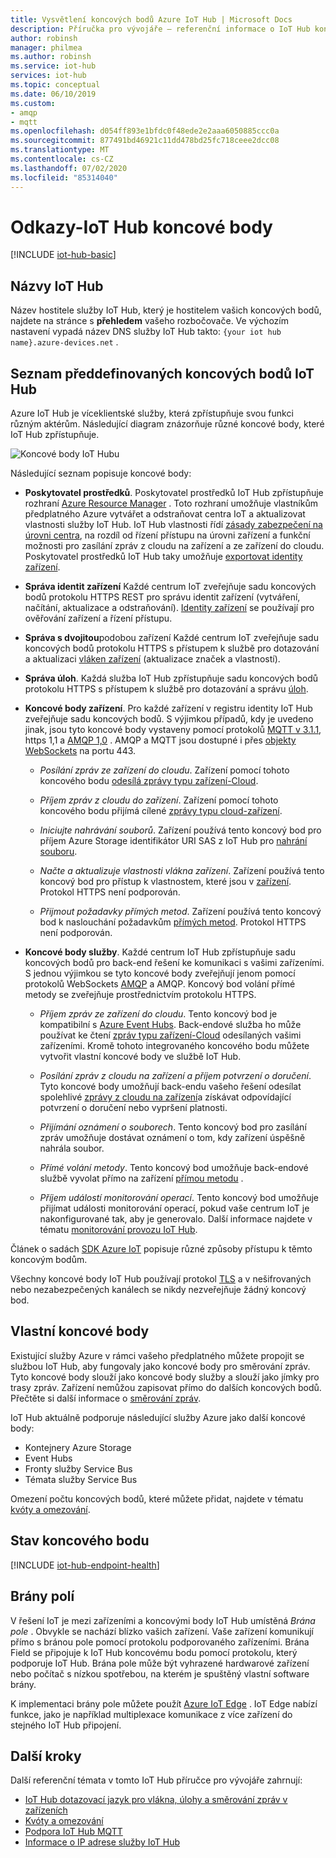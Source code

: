 ```yaml
---
title: Vysvětlení koncových bodů Azure IoT Hub | Microsoft Docs
description: Příručka pro vývojáře – referenční informace o IoT Hub koncové body s přístupem k zařízením a ke službám.
author: robinsh
manager: philmea
ms.author: robinsh
ms.service: iot-hub
services: iot-hub
ms.topic: conceptual
ms.date: 06/10/2019
ms.custom:
- amqp
- mqtt
ms.openlocfilehash: d054ff893e1bfdc0f48ede2e2aaa6050885ccc0a
ms.sourcegitcommit: 877491bd46921c11dd478bd25fc718ceee2dcc08
ms.translationtype: MT
ms.contentlocale: cs-CZ
ms.lasthandoff: 07/02/2020
ms.locfileid: "85314040"
---
```

# <a name="reference---iot-hub-endpoints"></a>Odkazy-IoT Hub koncové body

[!INCLUDE [iot-hub-basic](../../includes/iot-hub-basic-partial.md)]

## <a name="iot-hub-names"></a>Názvy IoT Hub

Název hostitele služby IoT Hub, který je hostitelem vašich koncových bodů, najdete na stránce s **přehledem** vašeho rozbočovače. Ve výchozím nastavení vypadá název DNS služby IoT Hub takto: `{your iot hub name}.azure-devices.net` .

## <a name="list-of-built-in-iot-hub-endpoints"></a>Seznam předdefinovaných koncových bodů IoT Hub

Azure IoT Hub je víceklientské služby, která zpřístupňuje svou funkci různým aktérům. Následující diagram znázorňuje různé koncové body, které IoT Hub zpřístupňuje.

![Koncové body IoT Hubu](./media/iot-hub-devguide-endpoints/endpoints.png)

Následující seznam popisuje koncové body:

* **Poskytovatel prostředků**. Poskytovatel prostředků IoT Hub zpřístupňuje rozhraní [Azure Resource Manager](../azure-resource-manager/management/overview.md) . Toto rozhraní umožňuje vlastníkům předplatného Azure vytvářet a odstraňovat centra IoT a aktualizovat vlastnosti služby IoT Hub. IoT Hub vlastnosti řídí [zásady zabezpečení na úrovni centra](iot-hub-devguide-security.md#access-control-and-permissions), na rozdíl od řízení přístupu na úrovni zařízení a funkční možnosti pro zasílání zpráv z cloudu na zařízení a ze zařízení do cloudu. Poskytovatel prostředků IoT Hub taky umožňuje [exportovat identity zařízení](iot-hub-devguide-identity-registry.md#import-and-export-device-identities).

* **Správa identit zařízení** Každé centrum IoT zveřejňuje sadu koncových bodů protokolu HTTPS REST pro správu identit zařízení (vytváření, načítání, aktualizace a odstraňování). [Identity zařízení](iot-hub-devguide-identity-registry.md) se používají pro ověřování zařízení a řízení přístupu.

* **Správa s dvojitou**podobou zařízení Každé centrum IoT zveřejňuje sadu koncových bodů protokolu HTTPS s přístupem k službě pro dotazování a aktualizaci [vláken zařízení](iot-hub-devguide-device-twins.md) (aktualizace značek a vlastností). 

* **Správa úloh**. Každá služba IoT Hub zpřístupňuje sadu koncových bodů protokolu HTTPS s přístupem k službě pro dotazování a správu [úloh](iot-hub-devguide-jobs.md).

* **Koncové body zařízení**. Pro každé zařízení v registru identity IoT Hub zveřejňuje sadu koncových bodů. S výjimkou případů, kdy je uvedeno jinak, jsou tyto koncové body vystaveny pomocí protokolů [MQTT v 3.1.1](https://mqtt.org/), https 1,1 a [AMQP 1,0](https://www.amqp.org/) . AMQP a MQTT jsou dostupné i přes [objekty WebSockets](https://tools.ietf.org/html/rfc6455) na portu 443.

  * *Posílání zpráv ze zařízení do cloudu*. Zařízení pomocí tohoto koncového bodu [odesílá zprávy typu zařízení-Cloud](iot-hub-devguide-messages-d2c.md).

  * *Příjem zpráv z cloudu do zařízení*. Zařízení pomocí tohoto koncového bodu přijímá cílené [zprávy typu cloud-zařízení](iot-hub-devguide-messages-c2d.md).

  * *Iniciujte nahrávání souborů*. Zařízení používá tento koncový bod pro příjem Azure Storage identifikátor URI SAS z IoT Hub pro [nahrání souboru](iot-hub-devguide-file-upload.md).

  * *Načte a aktualizuje vlastnosti vlákna zařízení*. Zařízení používá tento koncový bod pro přístup k vlastnostem, které jsou v [zařízení](iot-hub-devguide-device-twins.md). Protokol HTTPS není podporován.

  * *Přijmout požadavky přímých metod*. Zařízení používá tento koncový bod k naslouchání požadavkům [přímých metod](iot-hub-devguide-direct-methods.md). Protokol HTTPS není podporován.

* **Koncové body služby**. Každé centrum IoT Hub zpřístupňuje sadu koncových bodů pro back-end řešení ke komunikaci s vašimi zařízeními. S jednou výjimkou se tyto koncové body zveřejňují jenom pomocí protokolů WebSockets [AMQP](https://www.amqp.org/) a AMQP. Koncový bod volání přímé metody se zveřejňuje prostřednictvím protokolu HTTPS.
  
  * *Příjem zpráv ze zařízení do cloudu*. Tento koncový bod je kompatibilní s [Azure Event Hubs](https://azure.microsoft.com/documentation/services/event-hubs/). Back-endové služba ho může používat ke čtení [zpráv typu zařízení-Cloud](iot-hub-devguide-messages-d2c.md) odesílaných vašimi zařízeními. Kromě tohoto integrovaného koncového bodu můžete vytvořit vlastní koncové body ve službě IoT Hub.
  
  * *Posílání zpráv z cloudu na zařízení a příjem potvrzení o doručení*. Tyto koncové body umožňují back-endu vašeho řešení odesílat spolehlivé [zprávy z cloudu na zařízení](iot-hub-devguide-messages-c2d.md)a získávat odpovídající potvrzení o doručení nebo vypršení platnosti.
  
  * *Přijímání oznámení o souborech*. Tento koncový bod pro zasílání zpráv umožňuje dostávat oznámení o tom, kdy zařízení úspěšně nahrála soubor. 
  
  * *Přímé volání metody*. Tento koncový bod umožňuje back-endové službě vyvolat přímo na zařízení [přímou metodu](iot-hub-devguide-direct-methods.md) .
  
  * *Příjem událostí monitorování operací*. Tento koncový bod umožňuje přijímat události monitorování operací, pokud vaše centrum IoT je nakonfigurované tak, aby je generovalo. Další informace najdete v tématu [monitorování provozu IoT Hub](iot-hub-operations-monitoring.md).

Článek o sadách [SDK Azure IoT](iot-hub-devguide-sdks.md) popisuje různé způsoby přístupu k těmto koncovým bodům.

Všechny koncové body IoT Hub používají protokol [TLS](https://tools.ietf.org/html/rfc5246) a v nešifrovaných nebo nezabezpečených kanálech se nikdy nezveřejňuje žádný koncový bod.

## <a name="custom-endpoints"></a>Vlastní koncové body

Existující služby Azure v rámci vašeho předplatného můžete propojit se službou IoT Hub, aby fungovaly jako koncové body pro směrování zpráv. Tyto koncové body slouží jako koncové body služby a slouží jako jímky pro trasy zpráv. Zařízení nemůžou zapisovat přímo do dalších koncových bodů. Přečtěte si další informace o [směrování zpráv](../iot-hub/iot-hub-devguide-messages-d2c.md).

IoT Hub aktuálně podporuje následující služby Azure jako další koncové body:

* Kontejnery Azure Storage
* Event Hubs
* Fronty služby Service Bus
* Témata služby Service Bus

Omezení počtu koncových bodů, které můžete přidat, najdete v tématu [kvóty a omezování](iot-hub-devguide-quotas-throttling.md).

## <a name="endpoint-health"></a>Stav koncového bodu

[!INCLUDE [iot-hub-endpoint-health](../../includes/iot-hub-include-endpoint-health.md)]

## <a name="field-gateways"></a>Brány polí

V řešení IoT je mezi zařízeními a koncovými body IoT Hub umístěná *Brána pole* . Obvykle se nachází blízko vašich zařízení. Vaše zařízení komunikují přímo s bránou pole pomocí protokolu podporovaného zařízeními. Brána Field se připojuje k IoT Hub koncovému bodu pomocí protokolu, který podporuje IoT Hub. Brána pole může být vyhrazené hardwarové zařízení nebo počítač s nízkou spotřebou, na kterém je spuštěný vlastní software brány.

K implementaci brány pole můžete použít [Azure IoT Edge](/azure/iot-edge/) . IoT Edge nabízí funkce, jako je například multiplexace komunikace z více zařízení do stejného IoT Hub připojení.

## <a name="next-steps"></a>Další kroky

Další referenční témata v tomto IoT Hub příručce pro vývojáře zahrnují:

* [IoT Hub dotazovací jazyk pro vlákna, úlohy a směrování zpráv v zařízeních](iot-hub-devguide-query-language.md)
* [Kvóty a omezování](iot-hub-devguide-quotas-throttling.md)
* [Podpora IoT Hub MQTT](iot-hub-mqtt-support.md)
* [Informace o IP adrese služby IoT Hub](iot-hub-understand-ip-address.md)